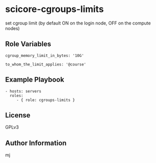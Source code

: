scicore-cgroups-limits
=========

set cgroup limit (by default ON on the login node, OFF on the compute nodes)

Role Variables
--------------
```
cgroup_memory_limit_in_bytes: '10G'

to_whom_the_limit_applies: '@course'
```

Example Playbook
----------------

    - hosts: servers
      roles:
         - { role: cgroups-limits }

License
-------

GPLv3

Author Information
------------------

mj
